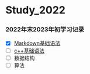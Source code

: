 # Study_2022
### 2022年末2023年初学习记录
- [x] [Markdown基础语法](https://github.com/NakanoSanku/Study_2022/blob/master/MarkdownStudy.md) 
- [ ] [c++基础语法](https://github.com/NakanoSanku/Study_2022/blob/master/MarkdownStudy.md)
- [ ] 数据结构
- [ ] 算法
